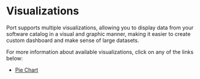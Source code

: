 # Visualizations

Port supports multiple visualizations, allowing you to display data from your software catalog in a visual and graphic manner, making it easier to create custom dashboard and make sense of large datasets.

For more information about available visualizations, click on any of the links below:

- [Pie Chart](./pie-chart)
